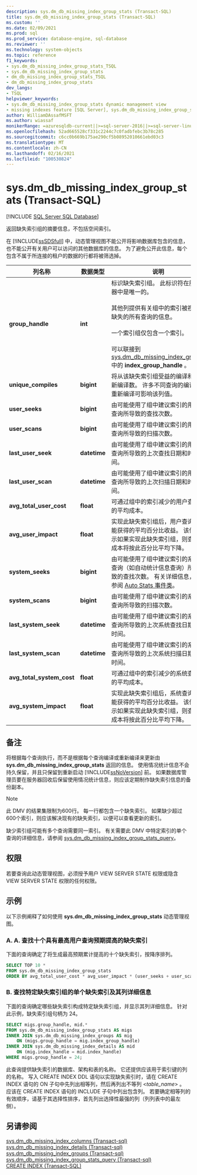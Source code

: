 ```yaml
---
description: sys.dm_db_missing_index_group_stats (Transact-SQL)
title: sys.dm_db_missing_index_group_stats (Transact-SQL)
ms.custom: ''
ms.date: 02/09/2021
ms.prod: sql
ms.prod_service: database-engine, sql-database
ms.reviewer: ''
ms.technology: system-objects
ms.topic: reference
f1_keywords:
- sys.dm_db_missing_index_group_stats_TSQL
- sys.dm_db_missing_index_group_stats
- dm_db_missing_index_group_stats_TSQL
- dm_db_missing_index_group_stats
dev_langs:
- TSQL
helpviewer_keywords:
- sys.dm_db_missing_index_group_stats dynamic management view
- missing indexes feature [SQL Server], sys.dm_db_missing_index_group_stats dynamic management view
author: WilliamDAssafMSFT
ms.author: wiassaf
monikerRange: =azuresqldb-current||>=sql-server-2016||>=sql-server-linux-2017||=azuresqldb-mi-current
ms.openlocfilehash: 52ad665528cf331c2244c7c0fadbfebc3b78c285
ms.sourcegitcommit: c6cc0b669b175ae290cf5b08952010661ebd03c3
ms.translationtype: MT
ms.contentlocale: zh-CN
ms.lasthandoff: 02/16/2021
ms.locfileid: "100530824"
---
```

# <a name="sysdm_db_missing_index_group_stats-transact-sql"></a>sys.dm_db_missing_index_group_stats (Transact-SQL)
[!INCLUDE [SQL Server SQL Database](../../includes/applies-to-version/sql-asdb.md)]

  返回缺失索引组的摘要信息，不包括空间索引。  
  
 在 [!INCLUDE[ssSDSfull](../../includes/sssdsfull-md.md)] 中，动态管理视图不能公开将影响数据库包含的信息，也不能公开有关用户可以访问的其他数据库的信息。 为了避免公开此信息，每个包含不属于所连接的租户的数据的行都将被筛选掉。  
    
|列名称|数据类型|说明|  
|-----------------|---------------|-----------------|  
|**group_handle**|**int**|标识缺失索引组。 此标识符在服务器中是唯一的。<br /><br /> 其他列提供有关组中的索引被视为缺失的所有查询的信息。<br /><br /> 一个索引组仅包含一个索引。<BR><BR>可以联接到 [sys.dm_db_missing_index_groups](../../relational-databases/system-dynamic-management-views/sys-dm-db-missing-index-groups-transact-sql.md)中的 **index_group_handle** 。|  
|**unique_compiles**|**bigint**|将从该缺失索引组受益的编译和重新编译数。 许多不同查询的编译和重新编译可影响该列值。|  
|**user_seeks**|**bigint**|由可能使用了组中建议索引的用户查询所导致的查找次数。|  
|**user_scans**|**bigint**|由可能使用了组中建议索引的用户查询所导致的扫描次数。|  
|**last_user_seek**|**datetime**|由可能使用了组中建议索引的用户查询所导致的上次查找日期和时间。|  
|**last_user_scan**|**datetime**|由可能使用了组中建议索引的用户查询所导致的上次扫描日期和时间。|  
|**avg_total_user_cost**|**float**|可通过组中的索引减少的用户查询的平均成本。|  
|**avg_user_impact**|**float**|实现此缺失索引组后，用户查询可能获得的平均百分比收益。 该值表示如果实现此缺失索引组，则查询成本将按此百分比平均下降。|  
|**system_seeks**|**bigint**|由可能使用了组中建议索引的系统查询（如自动统计信息查询）所导致的查找次数。 有关详细信息，请参阅 [Auto Stats 事件类](../../relational-databases/event-classes/auto-stats-event-class.md)。|  
|**system_scans**|**bigint**|由可能使用了组中建议索引的系统查询所导致的扫描次数。|  
|**last_system_seek**|**datetime**|由可能使用了组中建议索引的系统查询所导致的上次系统查找日期和时间。|  
|**last_system_scan**|**datetime**|由可能使用了组中建议索引的系统查询所导致的上次系统扫描日期和时间。|  
|**avg_total_system_cost**|**float**|可通过组中的索引减少的系统查询的平均成本。|  
|**avg_system_impact**|**float**|实现此缺失索引组后，系统查询可能获得的平均百分比收益。 该值表示如果实现此缺失索引组，则查询成本将按此百分比平均下降。|  
  
## <a name="remarks"></a>备注  
 将根据每个查询执行，而不是根据每个查询编译或重新编译来更新由 **sys.dm_db_missing_index_group_stats** 返回的信息。 使用情况统计信息不会持久保留，并且只保留到重新启动 [!INCLUDE[ssNoVersion](../../includes/ssnoversion-md.md)] 前。 如果数据库管理员要在服务器回收后保留使用情况统计信息，则应该定期制作缺失索引信息的备份副本。  

  >[!NOTE]
  >此 DMV 的结果集限制为600行。 每一行都包含一个缺失索引。 如果缺少超过600个索引，则应该解决现有的缺失索引，以便可以查看更新的索引。

 缺少索引组可能有多个查询需要同一索引。 有关需要此 DMV 中特定索引的单个查询的详细信息，请参阅 [sys.dm_db_missing_index_group_stats_query](../../relational-databases/system-dynamic-management-views/sys-dm-db-missing-index-group-stats-query-transact-sql.md)。
  
## <a name="permissions"></a>权限  
 若要查询此动态管理视图，必须授予用户 VIEW SERVER STATE 权限或隐含 VIEW SERVER STATE 权限的任何权限。  
  
## <a name="examples"></a>示例  
 以下示例阐释了如何使用 **sys.dm_db_missing_index_group_stats** 动态管理视图。  
  
### <a name="a-find-the-10-missing-indexes-with-the-highest-anticipated-improvement-for-user-queries"></a>A. A. 查找十个具有最高用户查询预期提高的缺失索引  
 下面的查询确定了将生成最高预期累计提高的十个缺失索引，按降序排列。  
  
```sql
SELECT TOP 10 *  
FROM sys.dm_db_missing_index_group_stats  
ORDER BY avg_total_user_cost * avg_user_impact * (user_seeks + user_scans)DESC;  
```  
  
### <a name="b-find-the-individual-missing-indexes-and-their-column-details-for-a-particular-missing-index-group"></a>B. 查找特定缺失索引组的单个缺失索引及其列详细信息  
 下面的查询确定哪些缺失索引构成特定缺失索引组，并显示其列详细信息。 针对此示例，缺失索引组句柄为 24。  
  
```sql
SELECT migs.group_handle, mid.*  
FROM sys.dm_db_missing_index_group_stats AS migs  
INNER JOIN sys.dm_db_missing_index_groups AS mig  
    ON (migs.group_handle = mig.index_group_handle)  
INNER JOIN sys.dm_db_missing_index_details AS mid  
    ON (mig.index_handle = mid.index_handle)  
WHERE migs.group_handle = 24;  
```  
  
 此查询提供缺失索引的数据库、架构和表的名称。 它还提供应该用于索引键的列的名称。 写入 CREATE INDEX DDL 语句以实现缺失索引时，请在 CREATE INDEX 语句的 ON 子句中先列出相等列，然后再列出不等列 \<*table_name*> 。 应该在 CREATE INDEX 语句的 INCLUDE 子句中列出包含列。 若要确定相等列的有效顺序，请基于其选择性排序，首先列出选择性最强的列（列列表中的最左侧）。  
  
## <a name="see-also"></a>另请参阅  
 [sys.dm_db_missing_index_columns &#40;Transact-sql&#41;](../../relational-databases/system-dynamic-management-views/sys-dm-db-missing-index-columns-transact-sql.md)   
 [sys.dm_db_missing_index_details &#40;Transact-sql&#41;](../../relational-databases/system-dynamic-management-views/sys-dm-db-missing-index-details-transact-sql.md)   
 [sys.dm_db_missing_index_groups &#40;Transact-sql&#41;](../../relational-databases/system-dynamic-management-views/sys-dm-db-missing-index-groups-transact-sql.md)   
 [sys.dm_db_missing_index_group_stats_query &#40;Transact-sql&#41;](../../relational-databases/system-dynamic-management-views/sys-dm-db-missing-index-group-stats-query-transact-sql.md)   
 [CREATE INDEX (Transact-SQL)](../../t-sql/statements/create-index-transact-sql.md)  
  
  

